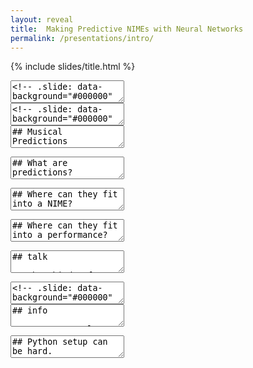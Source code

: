 ```yaml
---
layout: reveal
title:  Making Predictive NIMEs with Neural Networks
permalink: /presentations/intro/
---
```


{% include slides/title.html %}

<section data-markdown>
<textarea data-template>
<!-- .slide: data-background="#000000" -->
# Rough Plan
</textarea>
</section>




<section data-markdown>
<textarea data-template>
<!-- .slide: data-background="#000000" -->
# Predictions
</textarea>
</section>

<section data-markdown>
<textarea data-template>
## Musical Predictions

![]({{site.baseurl}}/assets/intro/musical-performance-predictions.jpg)
</textarea>
</section>

<section data-markdown>
<textarea data-template>
## What are predictions?

![]({{site.baseurl}}/assets/intro/predictive-models-overview.png)
</textarea>
</section>

<section data-markdown>
<textarea data-template>
## Where can they fit into a NIME?

![]({{site.baseurl}}/assets/intro/interactive-music-model-rowe.png)
</textarea>
</section>

<section data-markdown>
<textarea data-template>
## Where can they fit into a performance?

![]({{site.baseurl}}/assets/intro/prediction-location.png)
</textarea>
</section>



<section class="talk-box" data-markdown data-background-color="#aef4e6">
<textarea data-template>
## talk

what kinds of predictions would you like a NIME to make?
</textarea>
</section>

<section data-markdown>
<textarea data-template>
<!-- .slide: data-background="#000000" -->
# Tools
</textarea>
</section>



<section class="info-box" data-markdown data-background-color="#b6daf2">
<textarea data-template>
## info

get your tools together

Now's the time to look at the [setup]({{site.baseurl}}/setup) page
on [creativeprediction.xyz](https://creativeprediction.xyz).

This course works best with Python, Keras, and Jupyter on your computer, but you
can use (online) Google Colab Notebooks as well for most of the
examples.
</textarea>
</section>

<section data-markdown>
<textarea data-template>
## Python setup can be hard.

![](https://imgs.xkcd.com/comics/python_environment.png)

Sorry <!-- .element: class="fragment" -->
</textarea>
</section>









